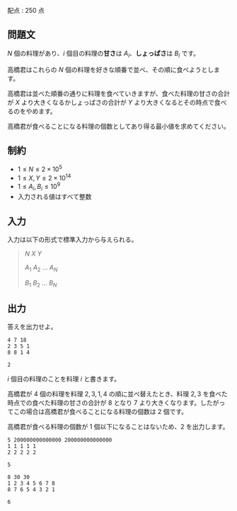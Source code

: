配点 : $250$ 点

## 問題文

$N$ 個の料理があり、$i$ 個目の料理の**甘さ**は $A_i$、**しょっぱさ**は $B_i$ です。

高橋君はこれらの $N$ 個の料理を好きな順番で並べ、その順に食べようとします。

高橋君は並べた順番の通りに料理を食べていきますが、食べた料理の甘さの合計が $X$ より大きくなるかしょっぱさの合計が $Y$ より大きくなるとその時点で食べるのをやめます。

高橋君が食べることになる料理の個数としてあり得る最小値を求めてください。

## 制約

- $1 \leq N \leq 2 \times 10^5$
- $1 \leq X, Y \leq 2 \times 10^{14}$
- $1 \leq A_i, B_i \leq 10^9$
- 入力される値はすべて整数

## 入力

入力は以下の形式で標準入力から与えられる。

> $N$ $X$ $Y$
> 
> $A_1$ $A_2$ $\ldots$ $A_N$
> 
> $B_1$ $B_2$ $\ldots$ $B_N$

## 出力

答えを出力せよ。

```input1
4 7 18
2 3 5 1
8 8 1 4
```

```output1
2
```

$i$ 個目の料理のことを料理 $i$ と書きます。

高橋君が $4$ 個の料理を料理 $2, 3, 1, 4$ の順に並べ替えたとき、料理 $2, 3$ を食べた時点での食べた料理の甘さの合計が $8$ となり $7$ より大きくなります。したがってこの場合は高橋君が食べることになる料理の個数は $2$ 個です。

高橋君が食べる料理の個数が $1$ 個以下になることはないため、$2$ を出力します。

```input2
5 200000000000000 200000000000000
1 1 1 1 1
2 2 2 2 2
```

```output2
5
```

```input3
8 30 30
1 2 3 4 5 6 7 8
8 7 6 5 4 3 2 1
```

```output3
6
```